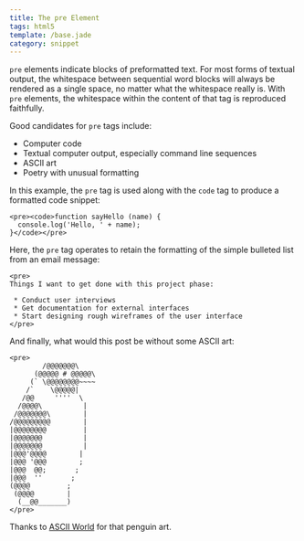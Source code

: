```yaml
---
title: The pre Element
tags: html5
template: /base.jade
category: snippet
---
```


`pre` elements indicate blocks of preformatted text. For most forms of textual output, the whitespace between sequential word blocks will always be rendered as a single space, no matter what the whitespace really is. With `pre` elements, the whitespace within the content of that tag is reproduced faithfully.

Good candidates for `pre` tags include:

* Computer code
* Textual computer output, especially command line sequences
* ASCII art
* Poetry with unusual formatting

In this example, the `pre` tag is used along with the `code` tag to produce a formatted code snippet:

```
<pre><code>function sayHello (name) {
  console.log('Hello, ' + name);
}</code></pre>
```

Here, the `pre` tag operates to retain the formatting of the simple bulleted list from an email message:

```
<pre>
Things I want to get done with this project phase:

 * Conduct user interviews
 * Get documentation for external interfaces
 * Start designing rough wireframes of the user interface
</pre>
```

And finally, what would this post be without some ASCII art:

```
<pre>
        /@@@@@@@\
      (@@@@@ # @@@@@\
     (` \@@@@@@@@~~~~
    /`    \@@@@@|
   /@@     ''''  \
  /@@@@\          |
 /@@@@@@@\        |
/@@@@@@@@@        |
|@@@@@@@@         |
|@@@@@@@          |
|@@@@@@@          |
|@@@'@@@@        |
|@@@ '@@@        ;
|@@@  @@;       ;
|@@@  ''       ;
(@@@@         ;
 (@@@@        |
  (__@@_______)
</pre>
```

Thanks to [ASCII World](http://www.asciiworld.com/-Penguin-.html) for that penguin art.
